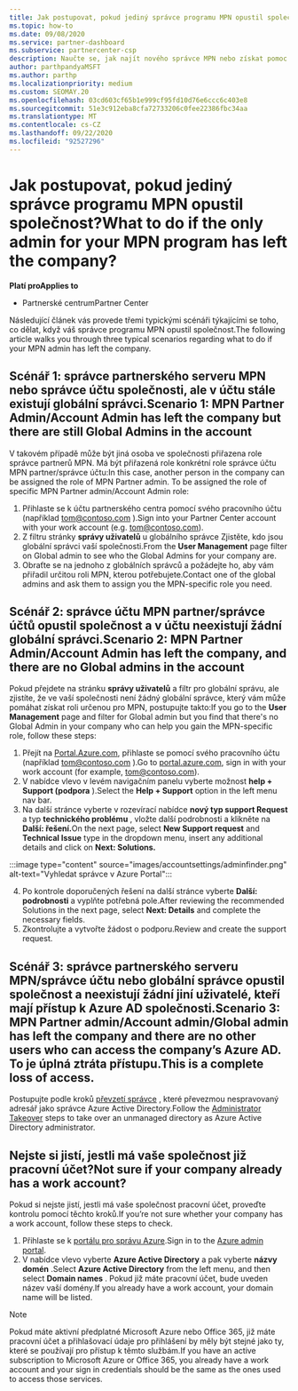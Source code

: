 ```yaml
---
title: Jak postupovat, pokud jediný správce programu MPN opustil společnost?
ms.topic: how-to
ms.date: 09/08/2020
ms.service: partner-dashboard
ms.subservice: partnercenter-csp
description: Naučte se, jak najít nového správce MPN nebo získat pomoc od globálního správce vaší společnosti. Přečtěte si také, jak přidat nového globálního správce centra partnerů.
author: parthpandyaMSFT
ms.author: parthp
ms.localizationpriority: medium
ms.custom: SEOMAY.20
ms.openlocfilehash: 03cd603cf65b1e999cf95fd10d76e6ccc6c403e8
ms.sourcegitcommit: 51e3c912eba8cfa72733206c0fee22386fbc34aa
ms.translationtype: MT
ms.contentlocale: cs-CZ
ms.lasthandoff: 09/22/2020
ms.locfileid: "92527296"
---
```

# <a name="what-to-do-if-the-only-admin-for-your-mpn-program-has-left-the-company"></a><span data-ttu-id="74970-103">Jak postupovat, pokud jediný správce programu MPN opustil společnost?</span><span class="sxs-lookup"><span data-stu-id="74970-103">What to do if the only admin for your MPN program has left the company?</span></span>

<span data-ttu-id="74970-104">**Platí pro**</span><span class="sxs-lookup"><span data-stu-id="74970-104">**Applies to**</span></span>

- <span data-ttu-id="74970-105">Partnerské centrum</span><span class="sxs-lookup"><span data-stu-id="74970-105">Partner Center</span></span>

<span data-ttu-id="74970-106">Následující článek vás provede třemi typickými scénáři týkajícími se toho, co dělat, když váš správce programu MPN opustil společnost.</span><span class="sxs-lookup"><span data-stu-id="74970-106">The following article walks you through three typical scenarios regarding what to do if your MPN admin has left the company.</span></span>

## <a name="scenario-1-mpn-partner-adminaccount-admin-has-left-the-company-but-there-are-still-global-admins-in-the-account"></a><span data-ttu-id="74970-107">Scénář 1: správce partnerského serveru MPN nebo správce účtu společnosti, ale v účtu stále existují globální správci.</span><span class="sxs-lookup"><span data-stu-id="74970-107">Scenario 1: MPN Partner Admin/Account Admin has left the company but there are still Global Admins in the account</span></span>

<span data-ttu-id="74970-108">V takovém případě může být jiná osoba ve společnosti přiřazena role správce partnerů MPN. Má být přiřazená role konkrétní role správce účtu MPN partner/správce účtu:</span><span class="sxs-lookup"><span data-stu-id="74970-108">In this case, another person in the company can be assigned the role of MPN Partner admin. To be assigned the role of specific MPN Partner admin/Account Admin role:</span></span>

1. <span data-ttu-id="74970-109">Přihlaste se k účtu partnerského centra pomocí svého pracovního účtu (například tom@contoso.com ).</span><span class="sxs-lookup"><span data-stu-id="74970-109">Sign into your Partner Center account with your work account (e.g. tom@contoso.com).</span></span>
1. <span data-ttu-id="74970-110">Z filtru stránky **správy uživatelů** u globálního správce Zjistěte, kdo jsou globální správci vaší společnosti.</span><span class="sxs-lookup"><span data-stu-id="74970-110">From the **User Management** page filter on Global admin to see who the Global Admins for your company are.</span></span> 
1. <span data-ttu-id="74970-111">Obraťte se na jednoho z globálních správců a požádejte ho, aby vám přiřadil určitou roli MPN, kterou potřebujete.</span><span class="sxs-lookup"><span data-stu-id="74970-111">Contact one of the global admins and ask them to assign you the MPN-specific role you need.</span></span> 

## <a name="scenario-2-mpn-partner-adminaccount-admin-has-left-the-company-and-there-are-no-global-admins-in-the-account"></a><span data-ttu-id="74970-112">Scénář 2: správce účtu MPN partner/správce účtů opustil společnost a v účtu neexistují žádní globální správci.</span><span class="sxs-lookup"><span data-stu-id="74970-112">Scenario 2: MPN Partner Admin/Account Admin has left the company, and there are no Global admins in the account</span></span> 

<span data-ttu-id="74970-113">Pokud přejdete na stránku **správy uživatelů** a filtr pro globální správu, ale zjistíte, že ve vaší společnosti není žádný globální správce, který vám může pomáhat získat roli určenou pro MPN, postupujte takto:</span><span class="sxs-lookup"><span data-stu-id="74970-113">If you go to the **User Management** page and filter for Global admin but you find that there's no Global Admin in your company who can help you gain the MPN-specific role, follow these steps:</span></span>

1. <span data-ttu-id="74970-114">Přejít na [Portal.Azure.com](https://ms.portal.azure.com/), přihlaste se pomocí svého pracovního účtu (například tom@contoso.com ).</span><span class="sxs-lookup"><span data-stu-id="74970-114">Go to [portal.azure.com](https://ms.portal.azure.com/), sign in with your work account (for example, tom@contoso.com).</span></span> 
1. <span data-ttu-id="74970-115">V nabídce vlevo v levém navigačním panelu vyberte možnost **help + Support (podpora** ).</span><span class="sxs-lookup"><span data-stu-id="74970-115">Select the **Help + Support** option in the left menu nav bar.</span></span>
1. <span data-ttu-id="74970-116">Na další stránce vyberte v rozevírací nabídce **nový typ support Request** a typ **technického problému** , vložte další podrobnosti a klikněte na **Další: řešení.**</span><span class="sxs-lookup"><span data-stu-id="74970-116">On the next page, select **New Support request** and **Technical Issue** type in the dropdown menu, insert any additional details and click on **Next: Solutions.**</span></span>

:::image type="content" source="images/accountsettings/adminfinder.png" alt-text="Vyhledat správce v Azure Portal":::

4. <span data-ttu-id="74970-118">Po kontrole doporučených řešení na další stránce vyberte **Další: podrobnosti** a vyplňte potřebná pole.</span><span class="sxs-lookup"><span data-stu-id="74970-118">After reviewing the recommended Solutions in the next page, select **Next: Details** and complete the necessary fields.</span></span>
1. <span data-ttu-id="74970-119">Zkontrolujte a vytvořte žádost o podporu.</span><span class="sxs-lookup"><span data-stu-id="74970-119">Review and create the support request.</span></span>


## <a name="scenario-3-mpn-partner-adminaccount-adminglobal-admin-has-left-the-company-and-there-are-no-other-users-who-can-access-the-companys-azure-ad-this-is-a-complete-loss-of-access"></a><span data-ttu-id="74970-120">Scénář 3: správce partnerského serveru MPN/správce účtu nebo globální správce opustil společnost a neexistují žádní jiní uživatelé, kteří mají přístup k Azure AD společnosti.</span><span class="sxs-lookup"><span data-stu-id="74970-120">Scenario 3: MPN Partner admin/Account admin/Global admin has left the company and there are no other users who can access the company’s Azure AD.</span></span> <span data-ttu-id="74970-121">To je úplná ztráta přístupu.</span><span class="sxs-lookup"><span data-stu-id="74970-121">This is a complete loss of access.</span></span>

<span data-ttu-id="74970-122">Postupujte podle kroků [převzetí správce](/azure/active-directory/users-groups-roles/domains-admin-takeover#internal-admin-takeover) , které převezmou nespravovaný adresář jako správce Azure Active Directory.</span><span class="sxs-lookup"><span data-stu-id="74970-122">Follow the [Administrator Takeover](/azure/active-directory/users-groups-roles/domains-admin-takeover#internal-admin-takeover) steps to take over an unmanaged directory as Azure Active Directory administrator.</span></span>

## <a name="not-sure-if-your-company-already-has-a-work-account"></a><span data-ttu-id="74970-123">Nejste si jistí, jestli má vaše společnost již pracovní účet?</span><span class="sxs-lookup"><span data-stu-id="74970-123">Not sure if your company already has a work account?</span></span>

<span data-ttu-id="74970-124">Pokud si nejste jistí, jestli má vaše společnost pracovní účet, proveďte kontrolu pomocí těchto kroků.</span><span class="sxs-lookup"><span data-stu-id="74970-124">If you’re not sure whether your company has a work account, follow these steps to check.</span></span>

1. <span data-ttu-id="74970-125">Přihlaste se k [portálu pro správu Azure](https://ms.portal.azure.com).</span><span class="sxs-lookup"><span data-stu-id="74970-125">Sign in to the [Azure admin portal](https://ms.portal.azure.com).</span></span>
2. <span data-ttu-id="74970-126">V nabídce vlevo vyberte **Azure Active Directory** a pak vyberte **názvy domén** .</span><span class="sxs-lookup"><span data-stu-id="74970-126">Select **Azure Active Directory** from the left menu, and then select **Domain names** .</span></span>
<span data-ttu-id="74970-127">Pokud již máte pracovní účet, bude uveden název vaší domény.</span><span class="sxs-lookup"><span data-stu-id="74970-127">If you already have a work account, your domain name will be listed.</span></span>

>[!Note]
><span data-ttu-id="74970-128">Pokud máte aktivní předplatné Microsoft Azure nebo Office 365, již máte pracovní účet a přihlašovací údaje pro přihlášení by měly být stejné jako ty, které se používají pro přístup k těmto službám.</span><span class="sxs-lookup"><span data-stu-id="74970-128">If you have an active subscription to Microsoft Azure or Office 365, you already have a work account and your sign in credentials should be the same as the ones used to access those services.</span></span>